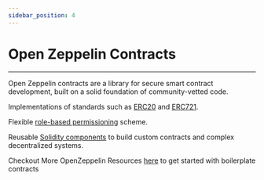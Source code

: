 ```yaml
---
sidebar_position: 4
---
```


# Open Zeppelin Contracts
-----                                   --------
Open Zeppelin contracts are a library for secure smart contract development, built on a solid foundation of community-vetted code.

Implementations of standards such as [ERC20](https://docs.openzeppelin.com/contracts/4.x/erc20) and [ERC721](https://docs.openzeppelin.com/contracts/4.x/erc721).

Flexible [role-based permissioning](https://docs.openzeppelin.com/contracts/4.x/access-control) scheme.

Reusable [Solidity components](https://docs.openzeppelin.com/contracts/4.x/utilities) to build custom contracts and complex decentralized systems.

Checkout More OpenZeppelin Resources [here](https://docs.openzeppelin.com/contracts/4.x/) to get started with boilerplate contracts 
